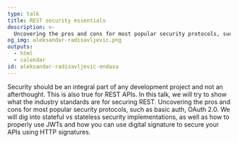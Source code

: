 ```yaml
---
type: talk
title: REST security essentials
description: >-
  Uncovering the pros and cons for most popular security protocols, such as basic auth, OAuth 2.0.
og_img: aleksandar-radisavljevic.png
outputs:
  - html
  - calendar
id: aleksandar-radisavljevic-endava
---
```


Security should be an integral part of any development project and not an afterthought. This is also true for REST APIs. In this talk, we will try to show what the industry standards are for securing REST. Uncovering the pros and cons for most popular security protocols, such as basic auth, OAuth 2.0. We will dig into stateful vs stateless security implementations, as well as how to properly use JWTs and how you can use digital signature to secure your APIs using HTTP signatures.